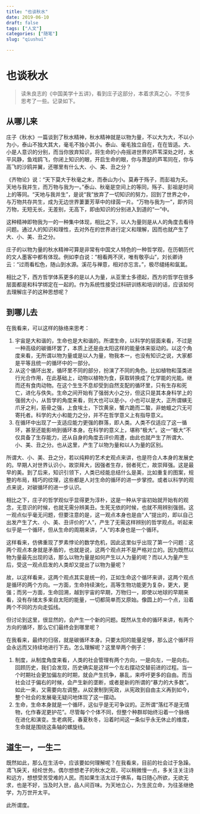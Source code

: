 ```yaml
---
title: "也谈秋水"
date: 2019-06-10
draft: false
tags: ["人文"]
categories: ["随笔"]
slug: "qiushui"

---
```


# 也谈秋水

> 读朱良志的《中国美学十五讲》，看到庄子这部分，本着求真之心，不觉多思考了一些。记录如下。

## 从哪儿来

庄子《秋水》一篇谈到了秋水精神，秋水精神就是以物为量，不以大为大，不以小为小，泰山不独大其大，毫毛不独小其小。泰山、毫毛独立自在，在在皆适。大、小是人意识的分别，而当你放弃知识，将生命的小舟摇进世界的芦苇深处之时，水平风静，鱼戏鸥飞，你闭上知识的眼，开启生命的眼，你与萧瑟的芦苇同在，你与高飞的沙鸥并翼，还哪里有什么大、小、美、丑之分？

《齐物论》说：“天下莫大于秋毫之末，而泰山为小。莫寿于殇子，而彭祖为夭。天地与我并生，而万物与我为一。”泰山、秋毫是空间上的等同，殇子、彭祖是时间上的等同。“天地与我并生”，是说“我”放弃了一切知识的努力，回到了世界之中，与万物共存共生，成为无边世界萋萋芳草中的绿茵一片。“万物与我为一”，即齐同万物，无短无长，无差别，无高下，即由知识的分别进入到道的“一”中。

这种精神即物我为一的一种集中体现，相比之下，以人为量则是从人的角度去看待问题。通过人的知识和理性，去对外在的世界进行定义和理解，因而也就产生了大、小、美、丑之分。

庄子的以物为量的秋水精神可算是非常有中国文人特色的一种哲学观，在历朝历代的文人墨客中都有体现。例如李白说：“相看两不厌，唯有敬亭山”，刘长卿诗云：“过雨看松色，随山到水源。溪花与禅意，相对亦忘言。”，极尽缱绻和氤氲。

相比之下，西方哲学体系更多的是以人为量，从亚里士多德起，西方的哲学在很多层面都是和科学绑定在一起的。作为系统性接受过科研训练和培训的话，应该如何去理解庄子的这种思想呢？

## 到哪儿去

在我看来，可以这样的脉络来思考：

1. 宇宙是大和谐的，生命也是大和谐的。所谓生命，以科学的层面来看，不过是一种高级的碳循环罢了，本质上还是由太阳这样的能量体来驱动的。以这个角度来看，无所谓以物为量或是以人为量，物我本一，也没有知识之说，大家都是平等且统一的循环中的一部分。
2. 从这个循环出发，循环里不同的部分，扮演了不同的角色。比如植物和藻类进行光合作用，在此基础上，动物以植物为食，获取转换成了化学能的光能。继而还有食肉动物。在这个生生不息却受到自然支配的循环里，只有生存和死亡，进化与佚失。生命之间开始有了强弱大小之分，但这只是其本身科学上的强弱大小，从哲学的角度来看，则大也可以是小，小也可以是大，正所谓螾无爪牙之利，筋骨之强，上食埃土，下饮黄泉，蟹六跪而二螯，非虵蟺之穴无可寄托者。科学的大小和能力之分，并不在哲学意义上有指导意义。
3. 在循环中出现了一支适应能力更强的群落，即人类。人类不仅适应了这一循环，甚至还能影响到循环本身。在科学的意义上，堪称“极大”。这一“极大”不仅具备了生存能力，还从自身的角度去评价周遭，由此也就产生了所谓大、小、美、丑之分。也从这里，产生了以物为量和以人为量的区别。

所谓大、小、美、丑之分，若以纯粹的艺术史观点来讲，也是符合人本身的发展史的。早期人对世界认识小，故崇拜大，因强者生存，弱者死亡，故崇拜强。这是最早的美。到了后来，知识引领下，人类已经能总结什么是美，比如重复的图案，规整的布局，精巧的纹理，这些都是人对生命的循环的进一步掌控。或者以科学的观点来说，对碳循环的进一步认识。

相比之下，庄子的哲学观似乎显得更为淳朴，这是一种从宇宙初始就开始有的观念，无意识的时候，也就无需分辨美丑。生死无依的时候，也就不用辨别强弱。这一观点似乎毫无问题，但要注意的是，这一观点本身也是由“人”提出的，即以自己出发产生了大、小、美、丑评价的“人”，产生了无需这样辨别的哲学观点。听起来似乎是一个循环，但从生命的周期来讲，“人”的本身也是一个循环。

这样看来，仿佛重现了罗素悖论的数学危机，因此这里似乎出现了第一个问题：这两个观点本身就是矛盾的，也就是说，这两个观点并不是严格对立的。因为既然以物为量最先出现的话，那么以物为量是如何产生以人为量的呢？而以人为量产生后，受这一观点启发的人类却又提出了以物为量呢？

故，以这样看来，这两个观点其实是统一的，正如生命这个循环来讲，这两个观点是循环的两个方向。一方面，生命持续演化，高等生物功能更为复杂，更大，更强；而另一方面，生命回溯，越到宇宙的早期，万物归一，即使以地球的早期来看，没有存储太多来自太阳的能量，一切都简单而又原始。像圆上的一个点，沿着两个不同的方向走弧线。

但讨论到这里，很显然的，会产生一个新的问题。既然从生命的循环来讲，有两个方向的循环，那么它们最终会到哪里呢？

在我看来，最终的归宿，就是碳循环本身。只要太阳的能量足够，那么这个循环将会永远而又持续地进行下去。怎么理解呢？这里举两个例子：

1. 制度，从制度角度来看，人类的社会管理有两个方向，一是向左，一是向右。回顾历史，我们会发现，历史确实是这样一个左右摆动交替前进的过程。当一个时期社会更加偏左的时期，就会产生抗争，暴乱，来呼吁更多的自由。而当社会过于偏右的时候，会产生新的垄断，或者是新的所谓的“暴力的大多数”。如此一来，又需要向左调整。从奴隶制到宪政，从宪政到自由主义再到如今，整个社会的发展毫无疑问地体现了这一摆动。
2. 生命，生命本身就是一个循环，这似乎是无可争议的。正所谓“落红不是无情物，化作春泥更护花”。尽管每个个体不同，但整个种群却始终沿着一个脉络在进化和演变。生老病死，春夏秋冬，沿着时间这一条似乎永无休止的维度，生命就是围绕这条轴的螺旋线。

## 道生一，一生二

既然如此，那么在生活中，应该要如何理解呢？在我看来，目前的社会过于急躁。鸢飞戾天，经纶世务。偶尔想想老子的秋水之观，可以稍微慢一点，多关注关注诗和远方，想想受苦受难的人民。而如果生活太过于佛系，每日随心所欲，无欲无求，也是不好，当及时入世，品人间百味。为天地立心，为生民立命，为往圣继绝学，为万世开太平。

此所谓度。

